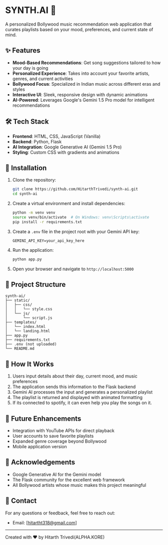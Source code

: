 # SYNTH.AI 🎵

A personalized Bollywood music recommendation web application that curates playlists based on your mood, preferences, and current state of mind.



## ✨ Features

- **Mood-Based Recommendations**: Get song suggestions tailored to how your day is going
- **Personalized Experience**: Takes into account your favorite artists, genres, and current activities
- **Bollywood Focus**: Specialized in Indian music across different eras and styles
- **Interactive UI**: Sleek, responsive design with dynamic animations
- **AI-Powered**: Leverages Google's Gemini 1.5 Pro model for intelligent recommendations

## 🛠️ Tech Stack

- **Frontend**: HTML, CSS, JavaScript (Vanilla)
- **Backend**: Python, Flask
- **AI Integration**: Google Generative AI (Gemini 1.5 Pro)
- **Styling**: Custom CSS with gradients and animations

## 🚀 Installation

1. Clone the repository:
   ```bash
   git clone https://github.com/HitarthTrivedi/synth-ai.git
   cd synth-ai
   ```

2. Create a virtual environment and install dependencies:
   ```bash
   python -m venv venv
   source venv/bin/activate  # On Windows: venv\Scripts\activate
   pip install -r requirements.txt
   ```

3. Create a `.env` file in the project root with your Gemini API key:
   ```
   GEMINI_API_KEY=your_api_key_here
   ```

4. Run the application:
   ```bash
   python app.py
   ```

5. Open your browser and navigate to `http://localhost:5000`

## 📁 Project Structure

```
synth-ai/
├── static/
│   ├── css/
│   │   └── style.css
│   └── js/
│       └── script.js
├── templates/
│   └── index.html
│   └── landing.html
├── app.py
├── requirements.txt
├── .env (not uploaded)
└── README.md

```



## 📝 How It Works

1. Users input details about their day, current mood, and music preferences
2. The application sends this information to the Flask backend
3. Gemini AI processes the input and generates a personalized playlist
4. The playlist is returned and displayed with animated formatting
5. If its connected to spotify, it can even help you play the songs on it.

## 🔮 Future Enhancements

- Integration with YouTube APIs for direct playback
- User accounts to save favorite playlists
- Expanded genre coverage beyond Bollywood
- Mobile application version



## 🙏 Acknowledgements

- Google Generative AI for the Gemini model
- The Flask community for the excellent web framework
- All Bollywood artists whose music makes this project meaningful

## 📧 Contact

For any questions or feedback, feel free to reach out:
- Email: [hitartht318@gmail.com]


---

Created with ❤️ by Hitarth Trivedi(ALPHA.KORE)
